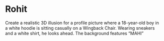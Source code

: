 # Rohit
Create a realistic 3D illusion for a profile picture where a 18-year-old boy in a white hoodie is sitting casually on a Wingback Chair. Wearing sneakers and a white shirt, he looks ahead. The background features “MAHI”
